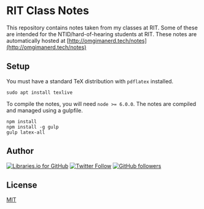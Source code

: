 # RIT Class Notes
This repository contains notes taken from my classes at RIT. Some of these
are intended for the NTID/hard-of-hearing students at RIT. These notes are
automatically hosted at
[http://omgimanerd.tech/notes](http://omgimanerd.tech/notes)

## Setup
You must have a standard TeX distribution with `pdflatex` installed.
```
sudo apt install texlive
```
To compile the notes, you will need `node >= 6.0.0`. The notes are
compiled and managed using a gulpfile.
```
npm install
npm install -g gulp
gulp latex-all
```

## Author
[![Libraries.io for GitHub](https://img.shields.io/badge/Alvin%20Lin-omgimanerd-blue.svg)](http://omgimanerd.tech)
[![Twitter Follow](https://img.shields.io/twitter/follow/omgimanerd.svg?style=social&label=Follow)](https://twitter.com/omgimanerd)
[![GitHub followers](https://img.shields.io/github/followers/omgimanerd.svg?style=social&label=Follow)](https://github.com/omgimanerd)

## License
[MIT](https://github.com/omgimanerd/rit-notes/blob/master/LICENSE)
